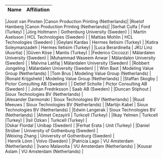 |       Name           | Affiliation |
| ----------------     | ------- |

|Joost van Pinxten     |Canon Production Printing (Netherlands)|
|Roelof Hamberg        |Canon Production Printing (Netherlands)|
|Serhat Culfa          | Ford (Turkey)                         |
|Jörg Holtmann         | Gothenburg University (Sweden)        |
| Martin Axelsson      | HCL Technologies (Sweden)             |
| Mattias Mohlin       | HCL Technologies (Sweden)             |
|Geylani Kardas        | Hermes Iletisim (Turkey)              |
|Katira Soleymanzadeh  | Hermes Iletisim (Turkey)              |
|Luca Berardinella     | JKU Linz (Ausrtia)                    |
|Güven Köse            | Mantis (Turkey)                       |
|Federico Ciccozzi     | Mälardalen University (Sweden)        |
|Muhammad Waseem Anwar | Mälardalen University (Sweden)        |
| Malvina Latifaj      | Mälardalen University (Sweden)        |
|Robbert Jongeling     | Mälardalen University (Sweden)        |
| Wim Bast             | Modeling Value Group (Netherlands)    |
|Tom Brus              | Modeling Value Group (Netherlands)    | 
|Ronald Krijgsheld     | Modeling Value Group (Netherlands)    |
|Staffan Skogby        | Pictor Consulting AB (Sweden)         |
| Detlef Scholle       | Pictor Consulting AB (Sweden)         |
| Johan Fredriksson    | Saab AB (Sweden)                      |
|Duncan Stiphout       | Sioux Technologies BV (Netherlands)   |  
|Alexander Darmonski   | Sioux Technologies BV (Netherlands)   | 
|Ruud Meeuws           | Sioux Technologies BV (Netherlands)   | 
|Martijn Kabel         | Sioux Technologies BV (Netherlands)   | 
|Edwin Langerak        | Sioux Technologies BV (Netherlands)   | 
|Ahmet Cezayirli       | Turkcell (Turkey)                     |
|Ilkay Yelmen          | Turkcell (Turkey)                     |
|Isil Ozkan            | Turkcell (Turkey)                     |	
|Oskar Flordal         | Unibap (Sweden)                       |
|Ferhat Erata          | Unit (Turkey)                         |
|Daniel Strüber        | University of Gothenburg (Sweden)     |  
|Weixing Zhang         | University of Gothenburg (Sweden)     |  
| Henrik Lönn          | Volvo (Sweden)                        |
|Patricia Lago         | VU Amsterdam (Netherlands)            |
|Ivano Malavolta       | VU Amsterdam (Netherlands)            |
|Kousar Aslam          | VU Amsterdam (Netherlands)            |
